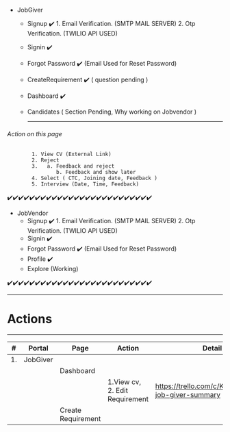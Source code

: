 - JobGiver
	- Signup ✔️
			1. Email Verification. (SMTP MAIL SERVER)
			2. Otp Verification. (TWILIO API USED)
	- Signin ✔️
	- Forgot Password ✔️ (Email Used for Reset Password)
	- CreateRequirement ✔️ ( question pending )
	- Dashboard ✔️
	- Candidates ( Section Pending, Why working on Jobvendor  )

		------------
###### 		Action on this page
			1. View CV (External Link)
			2. Reject 
			3.	 a. Feedback and reject
					b. Feedback and show later
			4. Select ( CTC, Joining date, Feedback )
			5. Interview (Date, Time, Feedback)

✔️✔️✔️✔️✔️✔️✔️✔️✔️✔️✔️✔️✔️✔️✔️✔️✔️✔️✔️✔️✔️✔️✔️✔️✔️✔️
- JobVendor
	- Signup ✔️
			1. Email Verification. (SMTP MAIL SERVER)
			2. Otp Verification. (TWILIO API USED)
	- Signin ✔️
	- Forgot Password ✔️ (Email Used for Reset Password)
	- Profile ✔️
	- Explore (Working)

✔️✔️✔️✔️✔️✔️✔️✔️✔️✔️✔️✔️✔️✔️✔️✔️✔️✔️✔️✔️✔️✔️✔️✔️✔️✔️

------------
# Actions
------------
|  # | Portal  | Page  | Action  | Detail |
| ------------ | ------------ | ------------ | ------------ | ------------ |
| 1.  | JobGiver  |   |   | |
|   |   | Dashboard  |   | |
|   |   |   | 1.View cv, 2. Edit Requirement  | https://trello.com/c/Kr7UFhKD/45-job-giver-summary |
| | |Create Requirement|||
